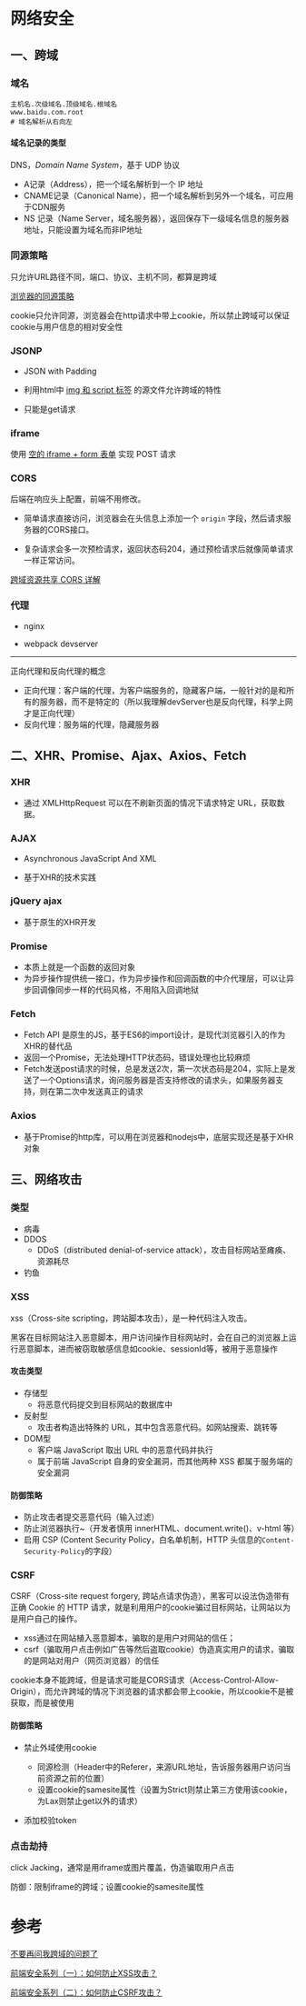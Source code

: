 # 网络安全



## 一、跨域

### 域名

```
主机名.次级域名.顶级域名.根域名
www.baidu.com.root
# 域名解析从右向左
```

#### 域名记录的类型

DNS，*Domain Name System*，基于 UDP 协议

- A记录（Address），把一个域名解析到一个 IP 地址
- CNAME记录（Canonical Name），把一个域名解析到另外一个域名，可应用于CDN服务
- NS 记录（Name Server，域名服务器），返回保存下一级域名信息的服务器地址，只能设置为域名而非IP地址



### 同源策略

只允许URL路径不同，端口、协议、主机不同，都算是跨域

[浏览器的同源策略](https://developer.mozilla.org/zh-CN/docs/Web/Security/Same-origin_policy)

cookie只允许同源，浏览器会在http请求中带上cookie，所以禁止跨域可以保证cookie与用户信息的相对安全性



### JSONP

- JSON with Padding

- 利用html中 <u>img 和 script 标签</u> 的源文件允许跨域的特性

- 只能是get请求



### iframe

使用 <u>空的 iframe + form 表单</u> 实现 POST 请求



### CORS

后端在响应头上配置，前端不用修改。

- 简单请求直接访问，浏览器会在头信息上添加一个 `origin` 字段，然后请求服务器的CORS接口。

- 复杂请求会多一次预检请求，返回状态码204，通过预检请求后就像简单请求一样正常访问。

[跨域资源共享 CORS 详解](https://www.ruanyifeng.com/blog/2016/04/cors.html)



### 代理

- nginx

- webpack devserver

---

正向代理和反向代理的概念

- 正向代理：客户端的代理，为客户端服务的，隐藏客户端，一般针对的是和所有的服务器，而不是特定的（所以我理解devServer也是反向代理，科学上网才是正向代理）
- 反向代理：服务端的代理，隐藏服务器



## 二、XHR、Promise、Ajax、Axios、Fetch

### XHR

- 通过 XMLHttpRequest 可以在不刷新页面的情况下请求特定 URL，获取数据。

### AJAX

- Asynchronous JavaScript And XML

- 基于XHR的技术实践

### jQuery ajax

- 基于原生的XHR开发

### Promise

- 本质上就是一个函数的返回对象
- 为异步操作提供统一接口，作为异步操作和回调函数的中介代理层，可以让异步回调像同步一样的代码风格，不用陷入回调地狱

### Fetch

- Fetch API 是原生的JS，基于ES6的import设计，是现代浏览器引入的作为XHR的替代品
- 返回一个Promise，无法处理HTTP状态码，错误处理也比较麻烦
- Fetch发送post请求的时候，总是发送2次，第一次状态码是204，实际上是发送了一个Options请求，询问服务器是否支持修改的请求头，如果服务器支持，则在第二次中发送真正的请求

### Axios

- 基于Promise的http库，可以用在浏览器和nodejs中，底层实现还是基于XHR对象



## 三、网络攻击

### 类型

- 病毒
- DDOS
  - DDoS（distributed denial-of-service attack），攻击目标网站至瘫痪、资源耗尽
- 钓鱼



### XSS

xss（Cross-site scripting，跨站脚本攻击），是一种代码注入攻击。

黑客在目标网站注入恶意脚本，用户访问操作目标网站时，会在自己的浏览器上运行恶意脚本，进而被窃取敏感信息如cookie、sessionId等，被用于恶意操作

#### 攻击类型

- 存储型
  - 将恶意代码提交到目标网站的数据库中
- 反射型
  - 攻击者构造出特殊的 URL，其中包含恶意代码。如网站搜索、跳转等
- DOM型
  - 客户端 JavaScript 取出 URL 中的恶意代码并执行
  - 属于前端 JavaScript 自身的安全漏洞，而其他两种 XSS 都属于服务端的安全漏洞

#### 防御策略

- 防止攻击者提交恶意代码（输入过滤）
- 防止浏览器执行~（开发者慎用 innerHTML、document.write()、v-html 等）
- 启用 CSP (Content Security Policy，白名单机制，HTTP 头信息的`Content-Security-Policy`的字段）



### CSRF

CSRF（Cross-site request forgery, 跨站点请求伪造），黑客可以设法伪造带有正确 Cookie 的 HTTP 请求，就是利用用户的cookie骗过目标网站，让网站以为是用户自己的操作。

- xss通过在网站植入恶意脚本，骗取的是用户对网站的信任；
- csrf（骗取用户点击例如广告等然后盗取cookie）伪造真实用户的请求，骗取的是网站对用户（网页浏览器）的信任

cookie本身不能跨域，但是请求可能是CORS请求（Access-Control-Allow-Origin），而允许跨域的情况下浏览器的请求都会带上cookie，所以cookie不是被获取，而是被使用

#### 防御策略

- 禁止外域使用cookie
  - 同源检测（Header中的Referer，来源URL地址，告诉服务器用户访问当前资源之前的位置）
  - 设置cookie的samesite属性（设置为Strict则禁止第三方使用该cookie，为Lax则禁止get以外的请求）

- 添加校验token



### 点击劫持

click Jacking，通常是用iframe或图片覆盖，伪造骗取用户点击

防御：限制iframe的跨域；设置cookie的samesite属性



# 参考

[不要再问我跨域的问题了](https://segmentfault.com/a/1190000015597029)

[前端安全系列（一）：如何防止XSS攻击？](https://tech.meituan.com/2018/09/27/fe-security.html)

[前端安全系列（二）：如何防止CSRF攻击？](https://tech.meituan.com/2018/10/11/fe-security-csrf.html)